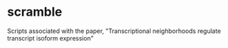 # scramble
Scripts associated with the paper, "Transcriptional neighborhoods regulate transcript isoform expression"

